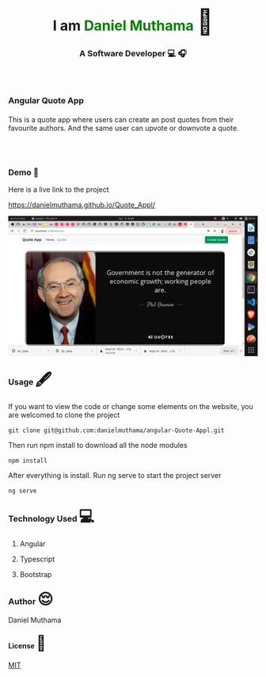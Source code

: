 <link
      rel="stylesheet"
      href="https://cdnjs.cloudflare.com/ajax/libs/font-awesome/6.0.0-beta2/css/all.min.css"
      integrity="sha512-YWzhKL2whUzgiheMoBFwW8CKV4qpHQAEuvilg9FAn5VJUDwKZZxkJNuGM4XkWuk94WCrrwslk8yWNGmY1EduTA=="
      crossorigin="anonymous"
      referrerpolicy="no-referrer"
    />

<div style="text-align: center; ">
        <div>
            <h1>I am <span style="color: green; ">Daniel Muthama</span> <span style='font-size:50px;'> &#128075</span></h1>
            <h3>A Software Developer &#128187; &#127911;</h3>
        </div>
        
</div>
<br>

### Angular Quote App <span style='font-size:30px;'> <img height="20" class="mx-1" id="logo-img" src="./images/icons/shop-solid.svg" alt=""></span> 
This is a quote app where users can create an post quotes from their favourite authors. And the same user can upvote or downvote a quote.

<br>







<br>


### Demo &#128273;

Here is a live link to the project 


https://danielmuthama.github.io/Quote_Appl/

![alt text](src/assets/screen1.png)

### Usage <span style='font-size:30px;'>🖋</span> 
If you want to view the code or change some elements on the website, you are welcomed to clone the project

``` git
git clone git@github.com:danielmuthama/angular-Quote-Appl.git

```

Then run npm install to download all the node modules
```npm
npm install

```

After everything is install. Run ng serve to start the project server

```ng
ng serve
```


### Technology Used <span style='font-size:30px;'>&#128187;</span> 

1. Angular

2. Typescript

3. Bootstrap



### Author <span style='font-size:30px;'>&#128524;</span> 

Daniel Muthama

#### License  <span style='font-size:30px;'>🔐</span> 
[MIT](https://choosealicense.com/licenses/mit/)
